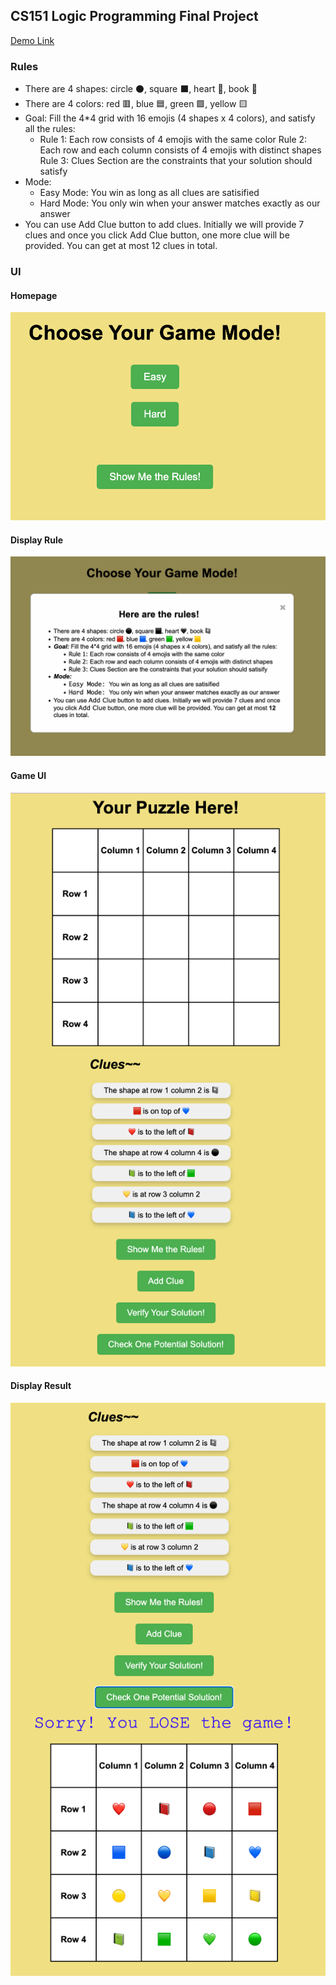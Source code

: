 ## CS151 Logic Programming Final Project
[Demo Link](https://lu-yumeng.github.io/CS151-logical-programming/)
### Rules
- There are 4 shapes: circle ⚫, square ⬛, heart 🖤, book 📓
- There are 4 colors: red 🟥, blue 🟦, green 🟩, yellow 🟨
- Goal: Fill the 4*4 grid with 16 emojis (4 shapes x 4 colors), and satisfy all the rules:
    - Rule 1: Each row consists of 4 emojis with the same color
    Rule 2: Each row and each column consists of 4 emojis with distinct shapes
    Rule 3: Clues Section are the constraints that your solution should satisfy
- Mode:
    - Easy Mode: You win as long as all clues are satisified
    - Hard Mode: You only win when your answer matches exactly as our answer
- You can use Add Clue button to add clues. Initially we will provide 7 clues and once you click Add Clue button, one more clue will be provided. You can get at most 12 clues in total.

### UI 
#### Homepage
![homepage](img/home.png)

#### Display Rule
![rules](img/display_rules.png)

#### Game UI
![game](img/game_ui.png)

#### Display Result
![result](img/result.png)